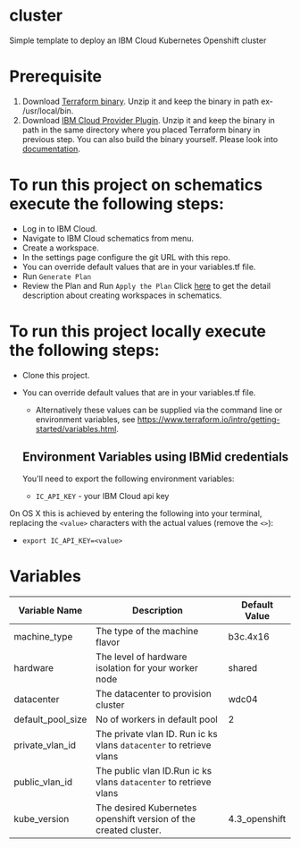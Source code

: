# cluster
Simple template to deploy an IBM Cloud Kubernetes Openshift cluster


# Prerequisite 
1) Download [Terraform binary](https://www.terraform.io/downloads.html).  Unzip it and keep the binary in path ex- /usr/local/bin.
2) Download [IBM Cloud Provider Plugin](https://github.com/IBM-Bluemix/terraform-provider-ibm/releases). Unzip it and keep the binary in path in the same directory where you placed Terraform binary in previous step. You can also build the binary yourself. Please look into [documentation](https://github.com/IBM-Bluemix/terraform-provider-ibm/blob/master/README.md).

# To run this project on schematics execute the following steps:

- Log in to IBM Cloud.
- Navigate to IBM Cloud schematics from menu.
- Create a workspace.
- In the settings page configure the git URL with this repo.
- You can override default values that are in your variables.tf file.
- Run `Generate Plan` 
- Review the Plan and Run `Apply the Plan`
Click [here](https://cloud.ibm.com/docs/schematics?topic=schematics-workspace-setup#create-workspace) to get the detail description about creating workspaces in schematics.

# To run this project locally execute the following steps:

- Clone this project.
- You can override default values that are in your variables.tf file.
  - Alternatively these values can be supplied via the command line or environment variables, see https://www.terraform.io/intro/getting-started/variables.html.
  
  ## Environment Variables using IBMid credentials
  You'll need to export the following environment variables:

  - `IC_API_KEY` - your IBM Cloud api key

On OS X this is achieved by entering the following into your terminal, replacing the `<value>` characters with the actual values (remove the `<>`):
- `export IC_API_KEY=<value>`


# Variables

|Variable Name|Description|Default Value|
|-------------|-----------|-------------|
|machine_type| The type of the machine flavor|b3c.4x16| 
|hardware   |  The level of hardware isolation for your worker node|shared|
|datacenter|The datacenter to provision cluster |wdc04|
|default_pool_size| No of workers in default pool | 2 |
|private_vlan_id|The private vlan ID. Run ic ks vlans `datacenter` to retrieve vlans||
|public_vlan_id|The public vlan ID.Run ic ks vlans `datacenter` to retrieve vlans||
|kube_version|The desired Kubernetes openshift version of the created cluster.|4.3_openshift|